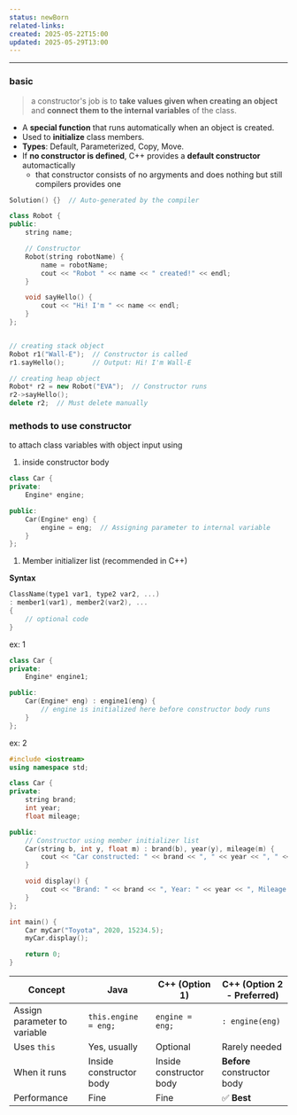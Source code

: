```yaml
---
status: newBorn
related-links: 
created: 2025-05-22T15:00
updated: 2025-05-29T13:00
---
```

---


### basic

> a constructor's job is to **take values given when creating an object** and **connect them to the internal variables** of the class.

- A **special function** that runs automatically when an object is created.
- Used to **initialize** class members.
- **Types**: Default, Parameterized, Copy, Move.
-  If **no constructor is defined**, C++ provides a **default constructor** automactically
	- that constructor consists of no argyments and does nothing but still compilers provides one


```cpp
Solution() {}  // Auto-generated by the compiler
```

```cpp
class Robot {
public:
    string name;

    // Constructor
    Robot(string robotName) {
        name = robotName;
        cout << "Robot " << name << " created!" << endl;
    }

    void sayHello() {
        cout << "Hi! I'm " << name << endl;
    }
};


// creating stack object
Robot r1("Wall-E");  // Constructor is called
r1.sayHello();       // Output: Hi! I'm Wall-E

// creating heap object
Robot* r2 = new Robot("EVA");  // Constructor runs
r2->sayHello();
delete r2;  // Must delete manually
```

### methods to use constructor
to attach class variables with object input using

1. inside constructor body
```cpp
class Car {
private:
    Engine* engine;

public:
    Car(Engine* eng) {
        engine = eng;  // Assigning parameter to internal variable
    }
};
```

1. Member initializer list (recommended in C++)

**Syntax**

```cpp
ClassName(type1 var1, type2 var2, ...)
: member1(var1), member2(var2), ...
{
    // optional code
}
```

ex: 1
```cpp
class Car {
private:
    Engine* engine1;

public:
    Car(Engine* eng) : engine1(eng) {
        // engine is initialized here before constructor body runs
    }
};
```

ex: 2
```cpp
#include <iostream>
using namespace std;

class Car {
private:
    string brand;
    int year;
    float mileage;

public:
    // Constructor using member initializer list
    Car(string b, int y, float m) : brand(b), year(y), mileage(m) {
        cout << "Car constructed: " << brand << ", " << year << ", " << mileage << " km" << endl;
    }

    void display() {
        cout << "Brand: " << brand << ", Year: " << year << ", Mileage: " << mileage << " km" << endl;
    }
};

int main() {
    Car myCar("Toyota", 2020, 15234.5);
    myCar.display();

    return 0;
}
```



| Concept                      | Java                    | C++ (Option 1)          | C++ (Option 2 - Preferred)  |
| ---------------------------- | ----------------------- | ----------------------- | --------------------------- |
| Assign parameter to variable | `this.engine = eng;`    | `engine = eng;`         | `: engine(eng)`             |
| Uses `this`                  | Yes, usually            | Optional                | Rarely needed               |
| When it runs                 | Inside constructor body | Inside constructor body | **Before** constructor body |
| Performance                  | Fine                    | Fine                    | ✅ **Best**                  |